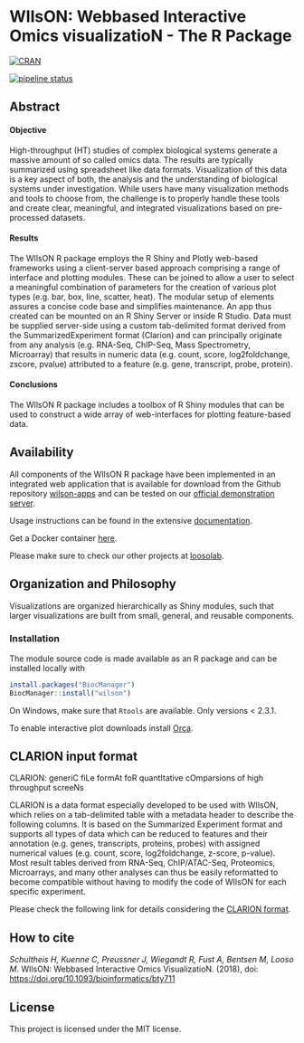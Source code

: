 # WIlsON: Webbased Interactive Omics visualizatioN -  The R Package
[![CRAN](https://www.r-pkg.org/badges/version/wilson)](https://cran.r-project.org/package=wilson)

[![pipeline status](https://gitlab.gwdg.de/loosolab/software/wilson/badges/master/pipeline.svg)](https://gitlab.gwdg.de/loosolab/software/wilson/commits/master)

## Abstract
#### Objective
High-throughput (HT) studies of complex biological systems generate a massive amount of so called omics data. The results are typically summarized using spreadsheet like data formats.  Visualization of this data is a key aspect of both, the analysis and the understanding of biological systems under investigation. While users have many visualization methods and tools to choose from, the challenge is to properly handle these tools and create clear, meaningful, and integrated visualizations based on pre-processed datasets.

#### Results
The WIlsON R package employs the R Shiny and Plotly web-based frameworks using a client-server based approach comprising a range of interface and plotting modules. These can be joined to allow a user to select a meaningful combination of parameters for the creation of various plot types (e.g. bar, box, line, scatter, heat). The modular setup of elements assures a concise code base and simplifies maintenance. An app thus created can be mounted on an R Shiny Server or inside R Studio. Data must be supplied server-side using a custom tab-delimited format derived from the SummarizedExperiment format (Clarion) and can principally originate from any analysis (e.g. RNA-Seq, ChIP-Seq, Mass Spectrometry, Microarray) that results in numeric data (e.g. count, score, log2foldchange, zscore, pvalue) attributed to a feature (e.g. gene, transcript, probe, protein).

#### Conclusions
The WIlsON R package includes a toolbox of R Shiny modules that can be used to construct a wide array of web-interfaces for plotting feature-based data.

## Availability
All components of the WIlsON R package have been implemented in an integrated web application that is available for download from the Github repository [wilson-apps](https://github.molgen.mpg.de/loosolab/wilson-apps/) and can be tested on our [official demonstration server](http://loosolab.mpi-bn.mpg.de/apps/wilson/).

Usage instructions can be found in the extensive [documentation](https://github.molgen.mpg.de/loosolab/wilson-apps/wiki/).

Get a Docker container [here](https://hub.docker.com/r/loosolab/wilson/).

Please make sure to check our other projects at [loosolab](http://loosolab.mpi-bn.mpg.de/).

## Organization and Philosophy
Visualizations are organized hierarchically as Shiny modules, such that larger visualizations are built from small, general, and reusable components. 

### Installation
The module source code is made available as an R package and can be installed locally with

```r
install.packages("BiocManager")
BiocManager::install("wilson")
```

On Windows, make sure that `Rtools` are available. Only versions < 2.3.1.

To enable interactive plot downloads install [Orca](https://github.com/plotly/orca).

## CLARION input format

CLARION: generiC fiLe formAt foR quantItative cOmparsions of high throughput screeNs

CLARION is a data format especially developed to be used with WIlsON, which relies on a tab-delimited table with a metadata header to describe the following columns. It is based on the Summarized Experiment format and supports all types of data which can be reduced to features and their annotation (e.g. genes, transcripts, proteins, probes) with assigned numerical values (e.g. count, score, log2foldchange, z-score, p-value). Most result tables derived from RNA-Seq, ChIP/ATAC-Seq, Proteomics, Microarrays, and many other analyses can thus be easily reformatted to become compatible without having to modify the code of WIlsON for each specific experiment.

Please check the following link for details considering the [CLARION format](https://github.molgen.mpg.de/loosolab/wilson-apps/wiki/Local-usage%3AInput-format).

## How to cite
*Schultheis H, Kuenne C, Preussner J, Wiegandt R, Fust A, Bentsen M, Looso M*. WIlsON: Webbased Interactive Omics VisualizatioN. (2018), doi: https://doi.org/10.1093/bioinformatics/bty711

## License
This project is licensed under the MIT license.

